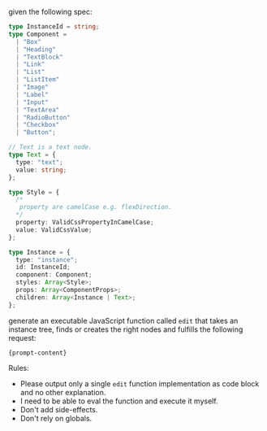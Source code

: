 given the following spec:

```typescript
type InstanceId = string;
type Component =
  | "Box"
  | "Heading"
  | "TextBlock"
  | "Link"
  | "List"
  | "ListItem"
  | "Image"
  | "Label"
  | "Input"
  | "TextArea"
  | "RadioButton"
  | "Checkbox"
  | "Button";

// Text is a text node.
type Text = {
  type: "text";
  value: string;
};

type Style = {
  /*
   property are camelCase e.g. flexDirection.
  */
  property: ValidCssPropertyInCamelCase;
  value: ValidCssValue;
};

type Instance = {
  type: "instance";
  id: InstanceId;
  component: Component;
  styles: Array<Style>;
  props: Array<ComponentProps>;
  children: Array<Instance | Text>;
};
```

generate an executable JavaScript function called `edit` that takes an instance tree, finds or creates the right nodes and fulfills the following request:

```
{prompt-content}
```

Rules:

- Please output only a single `edit` function implementation as code block and no other explanation.
- I need to be able to eval the function and execute it myself.
- Don't add side-effects.
- Don't rely on globals.
